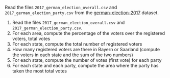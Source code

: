 Read the files `2017_german_election_overall.csv` and `2017_german_election_party.csv` from the [german-election-2017](https://github.com/gdv/foundationsCS-2018/blob/master/ex-data/german-election-2017/) dataset.

1.  Read the files `2017_german_election_overall.csv` and `2017_german_election_party.csv`.
1.  For each area, compute the percentage of the voters over the registered voters, total votes
1.  For each state, compute the total number of registered voters
1.  How many registered voters are there in Bayern or Saarland (compute the voters in each state and the sum of the two numbers)
1.  For each state, compute the number of votes (first vote) for each party
1.  For each state and each party, compute the area where the party has taken the most total votes

